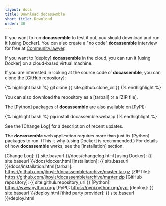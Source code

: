 ```yaml
---
layout: docs
title: Download docassemble
short_title: Download
order: 30
---
```


If you want to run **docassemble** to test it out, you should download
and run it [using Docker].  You can also create a "no code"
**docassemble** interview for free at [Community.lawyer](https://community.lawyer/).

If you want to [deploy] **docassemble** in the cloud, you can run it
[using Docker] on a cloud-based virtual machine.

If you are interested in looking at the source code of
**docassemble**, you can clone the [GitHub repository]:

{% highlight bash %}
git clone {{ site.github.clone_url }}
{% endhighlight %}

You can also download the repository as a [tarball] or a [ZIP file].

The [Python] packages of **docassemble** are also available on [PyPI]:

{% highlight bash %}
pip install docassemble.webapp
{% endhighlight %}

See the [Change Log] for a description of recent updates.

The **docassemble** web application requires more than just its
[Python] packages to run.  (This is why [using Docker] is
recommended.)  For details of how **docassemble** works, see the
[installation] section.

[Change Log]: {{ site.baseurl }}/docs/changelog.html
[using Docker]: {{ site.baseurl }}/docs/docker.html
[installation]: {{ site.baseurl }}/docs/installation.html
[tarball]: https://github.com/jhpyle/docassemble/archive/master.tar.gz
[ZIP file]: https://github.com/jhpyle/docassemble/archive/master.zip
[GitHub repository]: {{ site.github.repository_url }}
[Python]: https://www.python.org/
[PyPI]: https://pypi.python.org/pypi
[deploy]: {{ site.baseurl }}/deploy.html
[third party provider]: {{ site.baseurl }}/deploy.html
